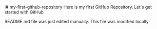 i# my-first-github-repository
Here is my first GitHub Repository. Let's get started with GitHub

README.md file was just edited manually. This file was modified locally
